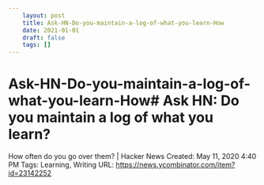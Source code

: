```yaml
---
 	layout: post
 	title: Ask-HN-Do-you-maintain-a-log-of-what-you-learn-How
 	date: 2021-01-01
 	draft: false
 	tags: []
---
```


# Ask-HN-Do-you-maintain-a-log-of-what-you-learn-How# Ask HN: Do you maintain a log of what you learn?
How often do you go over them?
| Hacker News
Created: May 11, 2020 4:40 PM
Tags: Learning, Writing
URL: https://news.ycombinator.com/item?id=23142252

